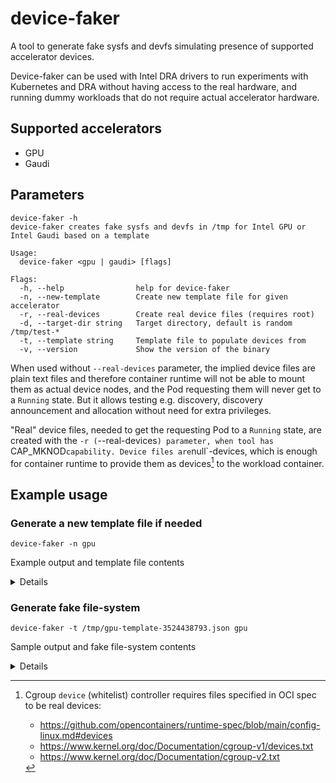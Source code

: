 # device-faker

A tool to generate fake sysfs and devfs simulating presence of supported accelerator devices.

Device-faker can be used with Intel DRA drivers to run experiments with Kubernetes and DRA without
having access to the real hardware, and running dummy workloads that do not require actual accelerator
hardware.


## Supported accelerators

- GPU
- Gaudi

## Parameters

```shell
device-faker -h
device-faker creates fake sysfs and devfs in /tmp for Intel GPU or Intel Gaudi based on a template

Usage:
  device-faker <gpu | gaudi> [flags]

Flags:
  -h, --help                help for device-faker
  -n, --new-template        Create new template file for given accelerator
  -r, --real-devices        Create real device files (requires root)
  -d, --target-dir string   Target directory, default is random /tmp/test-*
  -t, --template string     Template file to populate devices from
  -v, --version             Show the version of the binary
```

When used without `--real-devices` parameter, the implied device files are plain text files and
therefore container runtime will not be able to mount them as actual device nodes, and the Pod
requesting them will never get to a `Running` state.  But it allows testing e.g. discovery,
discovery announcement and allocation without need for extra privileges.

"Real" device files, needed to get the requesting Pod to a `Running` state, are created with the `-r (`--real-devices`) parameter, when tool has `CAP_MKNOD` capability. Device files are `null`-devices, which is enough for container runtime to provide them as devices[^1] to the workload container.

[^1]: Cgroup `device` (whitelist) controller requires files specified in OCI spec to be real devices:
    * https://github.com/opencontainers/runtime-spec/blob/main/config-linux.md#devices
    * https://www.kernel.org/doc/Documentation/cgroup-v1/devices.txt
    * https://www.kernel.org/doc/Documentation/cgroup-v2.txt


## Example usage

### Generate a new template file if needed

```shell
device-faker -n gpu
```

Example output and template file contents

<details>

```shell
$ device-faker -n gpu
new template: /tmp/gpu-template-3524438793.json

$ cat /tmp/gpu-template-3524438793.json
{
  "card0": {
    "uid": "0000-03-00-0-0x56c0",
    "pciaddress": "0000:03:00.0",
    "model": "0x56c0",
    "modelname": "",
    "familyname": "",
    "cardidx": 0,
    "renderdidx": 128,
    "memorymib": 1024,
    "millicores": 1000,
    "devicetype": "gpu",
    "maxvfs": 8,
    "parentuid": "",
    "vfprofile": "",
    "vfindex": 0,
    "provisioned": false
  },
  "card1": {
    "uid": "0000-03-00-1-0x56c0",
    "pciaddress": "0000:03:00.1",
    "model": "0x56c0",
    "modelname": "",
    "familyname": "",
    "cardidx": 1,
    "renderdidx": 129,
    "memorymib": 512,
    "millicores": 1000,
    "devicetype": "vf",
    "maxvfs": 0,
    "parentuid": "0000-03-00-0-0x56c0",
    "vfprofile": "",
    "vfindex": 0,
    "provisioned": false
  }
}
```

</details>

### Generate fake file-system

```shell
device-faker -t /tmp/gpu-template-3524438793.json gpu
```

Sample output and fake file-system contents

<details>

```shell
$ device-faker -t /tmp/gpu-template-3524438793.json gpu
fake file system: /tmp/test-3985488568
fake sysfs: /tmp/test-3985488568/sysfs
fake devfs: /tmp/test-3985488568/dev
fake CDI: /tmp/test-3985488568/cdi

/tmp/test-3985488568
├── cdi
├── dev
│   └── dri
│       ├── by-path
│       │   ├── pci-0000:03:00.0-card -> ../card0
│       │   ├── pci-0000:03:00.0-render -> ../renderD128
│       │   ├── pci-0000:03:00.1-card -> ../card1
│       │   └── pci-0000:03:00.1-render -> ../renderD129
│       ├── card0
│       ├── card1
│       ├── renderD128
│       └── renderD129
├── kubelet-plugin
│   ├── plugins
│   │   └── gpu.intel.com
│   └── plugins_registry
└── sysfs
    ├── bus
    │   └── pci
    │       └── drivers
    │           └── i915
    │               ├── 0000:03:00.0
    │               │   ├── device
    │               │   ├── drm
    │               │   │   ├── card0
    │               │   │   │   ├── lmem_total_bytes
    │               │   │   │   └── prelim_iov
    │               │   │   │       ├── pf
    │               │   │   │       │   └── auto_provisioning
    │               │   │   │       ├── vf1
    │               │   │   │       │   └── gt
    │               │   │   │       │       ├── contexts_quota
    │               │   │   │       │       ├── doorbells_quota
    │               │   │   │       │       ├── exec_quantum_ms
    │               │   │   │       │       ├── ggtt_quota
    │               │   │   │       │       ├── lmem_quota
    │               │   │   │       │       └── preempt_timeout_us
    │               │   │   │       ├── vf2
    │               │   │   │       │   └── gt
    │               │   │   │       │       ├── contexts_quota
    │               │   │   │       │       ├── doorbells_quota
    │               │   │   │       │       ├── exec_quantum_ms
    │               │   │   │       │       ├── ggtt_quota
    │               │   │   │       │       ├── lmem_quota
    │               │   │   │       │       └── preempt_timeout_us
    │               │   │   │       ├── vf3
    │               │   │   │       │   └── gt
    │               │   │   │       │       ├── contexts_quota
    │               │   │   │       │       ├── doorbells_quota
    │               │   │   │       │       ├── exec_quantum_ms
    │               │   │   │       │       ├── ggtt_quota
    │               │   │   │       │       ├── lmem_quota
    │               │   │   │       │       └── preempt_timeout_us
    │               │   │   │       ├── vf4
    │               │   │   │       │   └── gt
    │               │   │   │       │       ├── contexts_quota
    │               │   │   │       │       ├── doorbells_quota
    │               │   │   │       │       ├── exec_quantum_ms
    │               │   │   │       │       ├── ggtt_quota
    │               │   │   │       │       ├── lmem_quota
    │               │   │   │       │       └── preempt_timeout_us
    │               │   │   │       ├── vf5
    │               │   │   │       │   └── gt
    │               │   │   │       │       ├── contexts_quota
    │               │   │   │       │       ├── doorbells_quota
    │               │   │   │       │       ├── exec_quantum_ms
    │               │   │   │       │       ├── ggtt_quota
    │               │   │   │       │       ├── lmem_quota
    │               │   │   │       │       └── preempt_timeout_us
    │               │   │   │       ├── vf6
    │               │   │   │       │   └── gt
    │               │   │   │       │       ├── contexts_quota
    │               │   │   │       │       ├── doorbells_quota
    │               │   │   │       │       ├── exec_quantum_ms
    │               │   │   │       │       ├── ggtt_quota
    │               │   │   │       │       ├── lmem_quota
    │               │   │   │       │       └── preempt_timeout_us
    │               │   │   │       ├── vf7
    │               │   │   │       │   └── gt
    │               │   │   │       │       ├── contexts_quota
    │               │   │   │       │       ├── doorbells_quota
    │               │   │   │       │       ├── exec_quantum_ms
    │               │   │   │       │       ├── ggtt_quota
    │               │   │   │       │       ├── lmem_quota
    │               │   │   │       │       └── preempt_timeout_us
    │               │   │   │       └── vf8
    │               │   │   │           └── gt
    │               │   │   │               ├── contexts_quota
    │               │   │   │               ├── doorbells_quota
    │               │   │   │               ├── exec_quantum_ms
    │               │   │   │               ├── ggtt_quota
    │               │   │   │               ├── lmem_quota
    │               │   │   │               └── preempt_timeout_us
    │               │   │   └── renderD128
    │               │   ├── sriov_drivers_autoprobe
    │               │   ├── sriov_numvfs
    │               │   ├── sriov_totalvfs
    │               │   └── virtfn0 -> ../0000:03:00.1
    │               └── 0000:03:00.1
    │                   ├── device
    │                   ├── drm
    │                   │   ├── card1
    │                   │   │   └── lmem_total_bytes
    │                   │   └── renderD129
    │                   └── physfn -> ../0000:03:00.0
    └── class
        └── drm
            ├── card0 -> /tmp/test-3985488568/sysfs/bus/pci/drivers/i915/0000:03:00.0/drm/card0
            └── card1 -> /tmp/test-3985488568/sysfs/bus/pci/drivers/i915/0000:03:00.1/drm/card1

45 directories, 64 files
```

</details>
